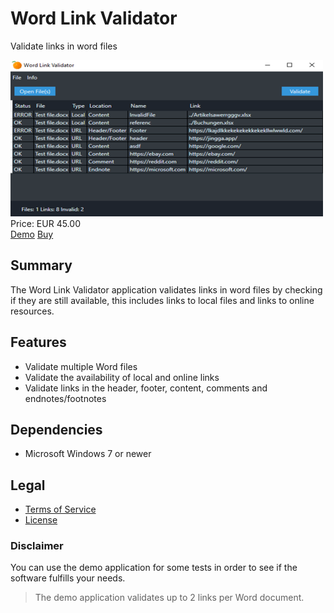 # Word Link Validator

Validate links in word files

<div class="splash">
    <img alt="Splash" src="/content/solutions/finished/Word_Link_Validator/img/Word_Link_Validator_splash.png">
    <div class="price">Price: EUR 45.00</div>
    <div class="purchase">
        <a class="button" rel="download" type="application/zip" href="/api/download?key=<?= \urlencode('V29yZExpbmtWYWxpZGF0b3JBcHBfRGVtbw=='); ?>">Demo</a>
        <a class="button" href="#">Buy</a>
    </div>
</div>

## Summary

The Word Link Validator application validates links in word files by checking if they are still available, this includes links to local files and links to online resources.

## Features

* Validate multiple Word files
* Validate the availability of local and online links
* Validate links in the header, footer, content, comments and endnotes/footnotes

## Dependencies

* Microsoft Windows 7 or newer

## Legal

* [Terms of Service](/en/terms)
* [License](https://github.com/Karaka-Management/WordLinkValidatorApp/blob/master/LICENSE.txt)

### Disclaimer

You can use the demo application for some tests in order to see if the software fulfills your needs.

> The demo application validates up to 2 links per Word document.
